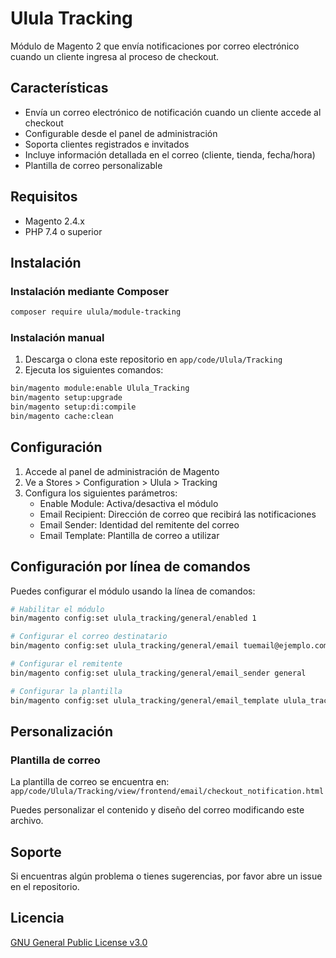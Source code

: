 # Ulula Tracking

Módulo de Magento 2 que envía notificaciones por correo electrónico cuando un cliente ingresa al proceso de checkout.

## Características

- Envía un correo electrónico de notificación cuando un cliente accede al checkout
- Configurable desde el panel de administración
- Soporta clientes registrados e invitados
- Incluye información detallada en el correo (cliente, tienda, fecha/hora)
- Plantilla de correo personalizable

## Requisitos

- Magento 2.4.x
- PHP 7.4 o superior

## Instalación

### Instalación mediante Composer

```bash
composer require ulula/module-tracking
```

### Instalación manual

1. Descarga o clona este repositorio en `app/code/Ulula/Tracking`
2. Ejecuta los siguientes comandos:

```bash
bin/magento module:enable Ulula_Tracking
bin/magento setup:upgrade
bin/magento setup:di:compile
bin/magento cache:clean
```

## Configuración

1. Accede al panel de administración de Magento
2. Ve a Stores > Configuration > Ulula > Tracking
3. Configura los siguientes parámetros:
   - Enable Module: Activa/desactiva el módulo
   - Email Recipient: Dirección de correo que recibirá las notificaciones
   - Email Sender: Identidad del remitente del correo
   - Email Template: Plantilla de correo a utilizar

## Configuración por línea de comandos

Puedes configurar el módulo usando la línea de comandos:

```bash
# Habilitar el módulo
bin/magento config:set ulula_tracking/general/enabled 1

# Configurar el correo destinatario
bin/magento config:set ulula_tracking/general/email tuemail@ejemplo.com

# Configurar el remitente
bin/magento config:set ulula_tracking/general/email_sender general

# Configurar la plantilla
bin/magento config:set ulula_tracking/general/email_template ulula_tracking_general_email_template
```

## Personalización

### Plantilla de correo

La plantilla de correo se encuentra en:
`app/code/Ulula/Tracking/view/frontend/email/checkout_notification.html`

Puedes personalizar el contenido y diseño del correo modificando este archivo.

## Soporte

Si encuentras algún problema o tienes sugerencias, por favor abre un issue en el repositorio.

## Licencia

[GNU General Public License v3.0](LICENSE) 